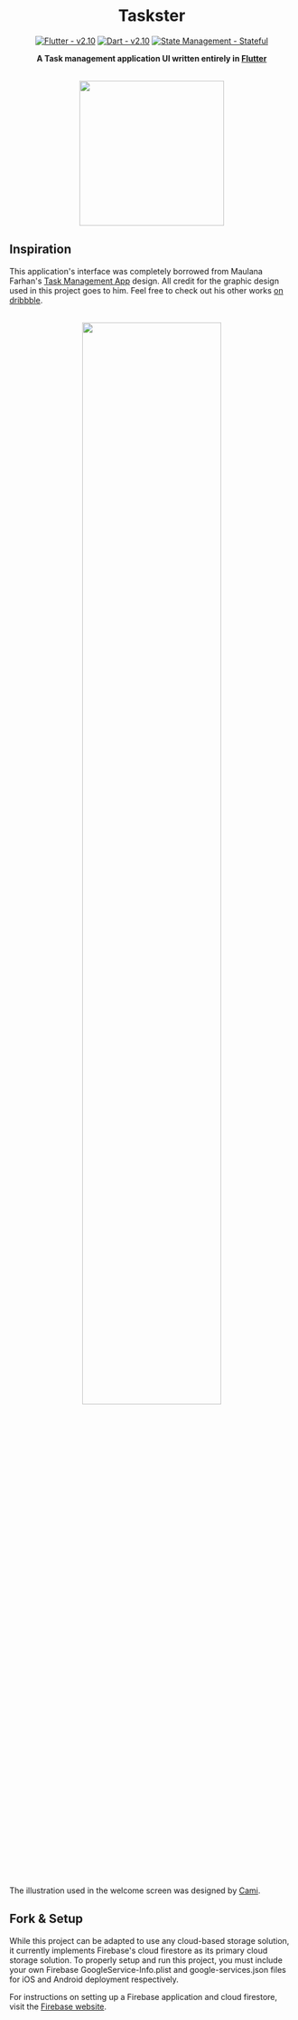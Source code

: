 <div align="center">
  
# Taskster
  
[![Flutter - v2.10](https://img.shields.io/badge/Flutter-v2.10-blue)](https://flutter.dev/)
[![Dart - v2.10](https://img.shields.io/badge/Dart-v2.16-lightblue)](https://dart.dev/)
[![State Management - Stateful](https://img.shields.io/badge/Stateful%20Management-Stateful-lightblue)](https://dart.dev/)

**A Task management application UI written entirely in [Flutter](https://flutter.dev/)**

</br>

<kbd>
<img src="https://github.com/rafaelcolladojr/taskster/raw/master/images/taskster_demo.gif" width="256" />
</kbd>

</div>

## Inspiration

This application's interface was completely borrowed from Maulana Farhan's [Task Management App](https://dribbble.com/shots/15718338-Task-Management-App-Project-Management) design. All credit for the graphic design used in this project goes to him. Feel free to check out his other works [on dribbble](https://dribbble.com/maulanafaa).

</br>

<div align="center">
<img width="70%" src="https://user-images.githubusercontent.com/7101404/156841517-90281b22-bb20-4172-a624-a23f035979af.jpeg" />
</div>

</br>

The illustration used in the welcome screen was designed by [Cami](https://dribbble.com/camidobrin).

## Fork & Setup

While this project can be adapted to use any cloud-based storage solution, it currently implements Firebase's cloud firestore as its primary cloud storage solution. To properly setup and run this project, you must include your own Firebase GoogleService-Info.plist and google-services.json files for iOS and Android deployment respectively.

For instructions on setting up a Firebase application and cloud firestore, visit the [Firebase website](firebase.google.com).

